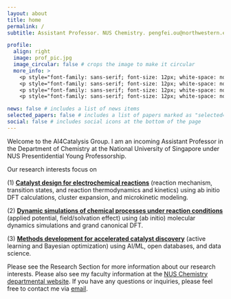 ```yaml
---
layout: about
title: home
permalink: /
subtitle: Assistant Professor. NUS Chemistry. pengfei.ou@northwestern.edu.

profile:
  align: right
  image: prof_pic.jpg
  image_circular: false # crops the image to make it circular
  more_info: >
    <p style="font-family: sans-serif; font-size: 12px; white-space: nowrap">Assistant Professor, 2024-, National University of Singapore</p>
    <p style="font-family: sans-serif; font-size: 12px; white-space: nowrap">Research Associate, 2022-2024, Northwestern University</p>
    <p style="font-family: sans-serif; font-size: 12px; white-space: nowrap">Postdoctoral Fellow, 2020-2022, University of Toronto</p>
    <p style="font-family: sans-serif; font-size: 12px; white-space: nowrap">Ph.D., 2015-2020, McGill University</p>

news: false # includes a list of news items
selected_papers: false # includes a list of papers marked as "selected={true}"
social: false # includes social icons at the bottom of the page
---
```


Welcome to the AI4Catalysis Group. I am an incoming Assistant Professor in the Department of Chemistry at the National University of Singapore under NUS Presentidential Young Professorship.

Our research interests focus on
<p>(1) <b><ins>Catalyst design for electrochemical reactions</ins></b> (reaction mechanism, transition states, and reaction thermodynamics and kinetics) using ab initio DFT calculations, cluster expansion, and microkinetic modeling.</p>
<p>(2) <b><ins>Dynamic simulations of chemical processes under reaction conditions</ins></b> (applied potential, field/solvation effect) using (ab initio) molecular dynamics simulations and grand canonical DFT.</p>
<p>(3) <b><ins>Methods development for accelerated catalyst discovery</ins></b> (active learning and Bayesian optimization) using AI/ML, open databases, and data science.</p>

Please see the Research Section for more information about our research interests. Please also see my faculty information at the [NUS Chemistry departmental website](https://chemistry.nus.edu.sg/people/ou-pengfei/). If you have any questions or inquiries, please feel free to contact me via [email](pengfei.ou@northwestern.edu).
